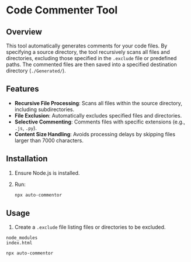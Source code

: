 # Code Commenter Tool

## Overview

This tool automatically generates comments for your code files. By specifying a source directory, the tool recursively scans all files and directories, excluding those specified in the `.exclude` file or predefined paths. The commented files are then saved into a specified destination directory (`./Generated/`).

## Features

- **Recursive File Processing**: Scans all files within the source directory, including subdirectories.
- **File Exclusion**: Automatically excludes specified files and directories.
- **Selective Commenting**: Comments files with specific extensions (e.g., `.js`, `.py`).
- **Content Size Handling**: Avoids processing delays by skipping files larger than 7000 characters.

## Installation

1. Ensure Node.js is installed.
3. Run:

    ```sh
    npx auto-commentor
    ```

## Usage

1. Create a `.exclude` file listing files or directories to be excluded.
```
node_modules
index.html
```

 ```sh
 npx auto-commentor
```
